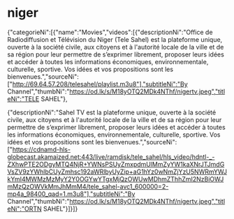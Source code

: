 # niger
{"categorieNi":[{"name":"Movies","videos":[{"descriptionNi":"Office de Radiodiffusion et Télévision du Niger (Tele Sahel) est la plateforme unique, ouverte à la société civile, aux citoyens et à l'autorité locale de la ville et de sa région pour leur permettre de s’exprimer librement, proposer leurs idées et accéder à toutes les informations économiques, environnementale, culturelle, sportive. Vos idées et vos propositions sont les bienvenues.","sourceNi":["http://69.64.57.208/telesahel/playlist.m3u8"],"subtitleNi":"By Channel","thumbNi":"https://od.lk/s/M18yOTQ2MDk4NThf/nigertv.jpeg","titleNi":"TELE SAHEL"},

{"descriptionNi":"Sahel TV est la plateforme unique, ouverte à la société civile, aux citoyens et à l'autorité locale de la ville et de sa région pour leur permettre de s’exprimer librement, proposer leurs idées et accéder à toutes les informations économiques, environnementale, culturelle, sportive. Vos idées et vos propositions sont les bienvenues.","sourceNi":["https://cdnamd-hls-globecast.akamaized.net:443/live/ramdisk/tele_sahel/hls_video/hdntl-_-ZXhwPTE2ODgyMTQ4NjR+YWNsPSUyZmxpdmUlMmZyYW1kaXNrJTJmdGVsZV9zYWhlbCUyZmhsc192aWRlbyUyZip+aG1hYz0wNmZjYzU5NWRmYWJkYmI4MWMzMzMyY2Y0OGYwYTgxMjQzOWUwMDhmZThhZmI2NzBiOWJmMzQzOWVkMmJhMmM4/tele_sahel-avc1_600000=2-mp4a_98400_qad=1.m3u8"],"subtitleNi":"By Channel","thumbNi":"https://od.lk/s/M18yOTQ2MDk4NThf/nigertv.jpeg","titleNi":"ORTN SAHEL"}]}]}
